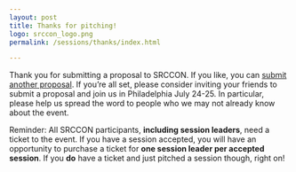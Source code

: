 ```yaml
---
layout: post
title: Thanks for pitching!
logo: srccon_logo.png
permalink: /sessions/thanks/index.html

---
```


Thank you for submitting a proposal to SRCCON. If you like, you can [submit another proposal](/sessions/pitch). If you&rsquo;re all set, please consider inviting your friends to submit a proposal and join us in Philadelphia July  24-25. In particular, please help us spread the word to people who we may not already know about the event.

Reminder: All SRCCON participants, **including session leaders**, need a ticket to the event. If you have a session accepted, you will have an opportunity to purchase a ticket for **one session leader per accepted session**. If you **do** have a ticket and just pitched a session though, right on!
